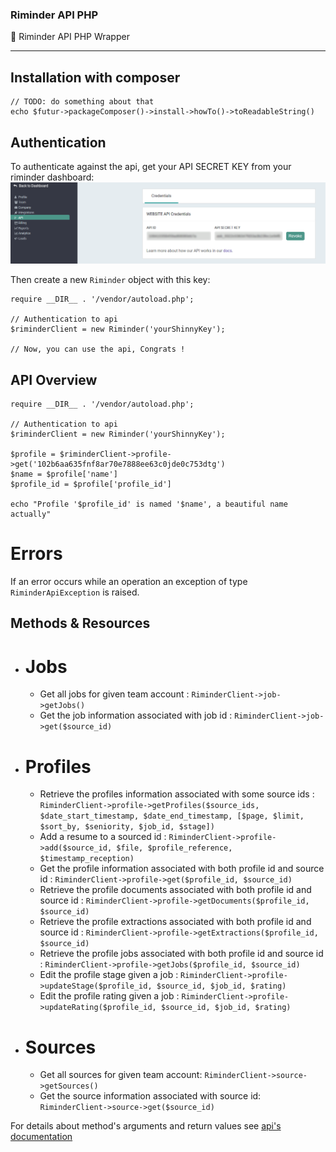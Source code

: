### Riminder API PHP
🐘 Riminder API PHP Wrapper

-------------
## Installation with composer

```
// TODO: do something about that
echo $futur->packageComposer()->install->howTo()->toReadableString()
```

## Authentication

To authenticate against the api, get your API SECRET KEY from your riminder
dashboard:
![findApiSecret](./secretLocation.png)

Then create a new `Riminder` object with this key:
```
require __DIR__ . '/vendor/autoload.php';

// Authentication to api
$riminderClient = new Riminder('yourShinnyKey');

// Now, you can use the api, Congrats !

```

## API Overview

```
require __DIR__ . '/vendor/autoload.php';

// Authentication to api
$riminderClient = new Riminder('yourShinnyKey');

$profile = $riminderClient->profile->get('102b6aa635fnf8ar70e7888ee63c0jde0c753dtg')
$name = $profile['name']
$profile_id = $profile['profile_id']

echo "Profile '$profile_id' is named '$name', a beautiful name actually"
```
# Errors
If an error occurs while an operation an exception of type `RiminderApiException` is raised.

## Methods & Resources

* # Jobs
  * Get all jobs for given team account : `RiminderClient->job->getJobs()`
  * Get the job information associated with job id : `RiminderClient->job->get($source_id)`
* # Profiles
  * Retrieve the profiles information associated with some source ids : `RiminderClient->profile->getProfiles($source_ids, $date_start_timestamp, $date_end_timestamp, [$page, $limit, $sort_by, $seniority, $job_id, $stage])`
  * Add a resume to a sourced id : `RiminderClient->profile->add($source_id, $file, $profile_reference, $timestamp_reception)`
  * Get the profile information associated with both profile id and source id : `RiminderClient->profile->get($profile_id, $source_id)`
  * Retrieve the profile documents associated with both profile id and source id : `RiminderClient->profile->getDocuments($profile_id, $source_id)`
  * Retrieve the profile extractions associated with both profile id and source id : `RiminderClient->profile->getExtractions($profile_id, $source_id)`
  * Retrieve the profile jobs associated with both profile id and source id : `RiminderClient->profile->getJobs($profile_id, $source_id)`
  * Edit the profile stage given a job : `RiminderClient->profile->updateStage($profile_id, $source_id, $job_id, $rating)`
  * Edit the profile rating given a job : `RiminderClient->profile->updateRating($profile_id, $source_id, $job_id, $rating)`
* # Sources
  * Get all sources for given team account: `RiminderClient->source->getSources()`
  * Get the source information associated with source id: `RiminderClient->source->get($source_id)`

For details about method's arguments and return values see [api's documentation](https://developers.riminder.net/v1.0/reference#source)
